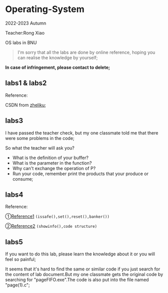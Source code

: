 # Operating-System
2022-2023 Autumn

Teacher:Rong Xiao

OS labs in BNU

> I'm sorry that all the labs are done by online reference, hoping you can realise the knowledge by yourself;

**In case of infringement, please contact to delete;**

## labs1 & labs2

Reference: 

CSDN from [zheliku](https://blog.csdn.net/zheliku);

## labs3

I have passed the teacher check, but my one classmate told me that there were some problems in the code;

So what the teacher will ask you?

* What is the definition of your buffer?
* What is the parameter in the function?
* Why can't exchange the operation of P?
* Run your code, remember print the products that your produce or consume;


## labs4

Reference:
  
①[Reference1](https://blog.csdn.net/qq_53988670/article/details/124375734) `(issafe(),set(),reset(),banker())`

②[Reference2](https://blog.csdn.net/Growing2020/article/details/121697973) `(showinfo(),code structure)`

## labs5 

If you want to do this lab, please learn the knowledge about it or you will feel so painful;

It seems that it's hard to find the same or similar code if you just search for the content of lab document.But my one classmate gets the original code by searching for "pageFIFO.exe".The code is also put into the file named "page(1).c";




